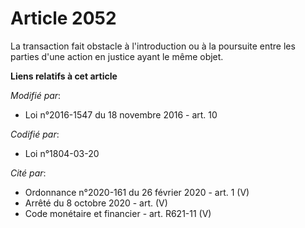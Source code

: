 # Article 2052

La transaction fait obstacle à l'introduction ou à la poursuite entre les parties d'une action en justice ayant le même
objet.

**Liens relatifs à cet article**

_Modifié par_:

  - Loi n°2016-1547 du 18 novembre 2016 - art. 10

_Codifié par_:

  - Loi n°1804-03-20

_Cité par_:

  - Ordonnance n°2020-161 du 26 février 2020 - art. 1 (V)
  - Arrêté du 8 octobre 2020 - art. (V)
  - Code monétaire et financier - art. R621-11 (V)
